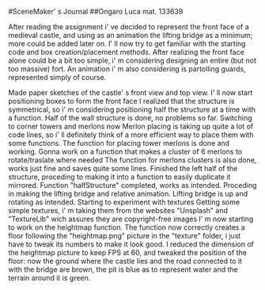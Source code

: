 #SceneMaker' s Journal
##Ongaro Luca mat. 133639

After reading the assignment i' ve decided to represent the front face of a medieval castle, and using as an animation the lifting bridge as a minimum; more could be added later on.
I' ll now try to get familiar with the starting code and box creation/placement methods.
After realizing the front face alone could be a bit too simple, i' m considering designing an entire (but not too massive) fort. An animation i' m also considering is partolling guards, represented simply of course.

Made paper sketches of the castle' s front view and top view.
I' ll now start positioning boxes to form the front face
I realized that the structure is symmetrical, so i' m considering positioning half the structure at a time with a function.
Half of the wall structure is done, no problems so far. Switching to corner towers and merlons now
Merlon placing is taking up quite a lot of code lines, so i' ll definitely think of a more efficient way to place them with some functions.
The function for placing tower merlons is done and working. Gonna work on a function that makes a cluster of 6 merlons to rotate/traslate where needed
The function for merlons clusters is also done, works just fine and saves quite some lines.
Finished the left half of the structure, proceding to making it into a function to easily duplicate it mirrored.
Function "halfStructure" completed, works as intended. Proceding in making the lifting bridge and relative animation.
Lifting bridge is up and rotating as intended.
Starting to experiment with textures
Getting some simple textures, i' m taking them from the websites "Unsplash" and "TextureLib" wich assures they are copyright-free images
I' m now starting to work on the heightmap function.
The function now correctly creates a floor following the "heightmap.png" picture in the "texture" folder, i just have to tweak its numbers to make it look good.
I reduced the dimension of the heightmap picture to keep FPS at 60, and tweaked the position of the floor:
now the ground where the castle lies and the road connected to it with the bridge are brown, the pit is blue as to represent water and the terrain around it is green.
 



